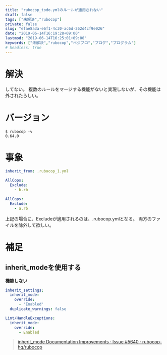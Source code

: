 ```yaml
---
title: "rubocop_todo.ymlのルールが適用されない"
draft: false
tags: ["未解決","rubocop"]
private: false
slug: "efae8a3a-e6f1-4c30-ac6d-262d4cf9e026"
date: "2019-06-14T16:19:28+09:00"
lastmod: "2019-06-14T16:25:01+09:00"
keywords: ["未解決","rubocop","ベジプロ","プログ","プログラム"]
# headless: true
---
```


# 解決
してない。
複数のルールをマージする機能がないと実現しないが、その機能は外されたらしい。

# バージョン
```
$ rubocop -v
0.64.0
```

# 事象
```yaml:.rubocop.yml 
inherit_from: .rubocop_1.yml

AllCops:
  Exclude:
    - b.rb
```

```yaml:.rubocop_1.yml 
AllCops:
  Exclude:
    - a.rb
```
上記の場合に、Excludeが適用されるのは、.rubocop.ymlとなる。
両方のファイルを除外して欲しい。

# 補足
## inherit_modeを使用する
**機能しない**
```yaml
inherit_settings:
  inherit_mode:
    override:
      - 'Enabled'
  duplicate_warnings: false
```

```yaml
Lint/HandleExceptions:
  inherit_mode:
    override:
      - Enabled
```

> [inherit_mode Documentation Improvements · Issue #5640 · rubocop-hq/rubocop](https://github.com/rubocop-hq/rubocop/issues/5640)


